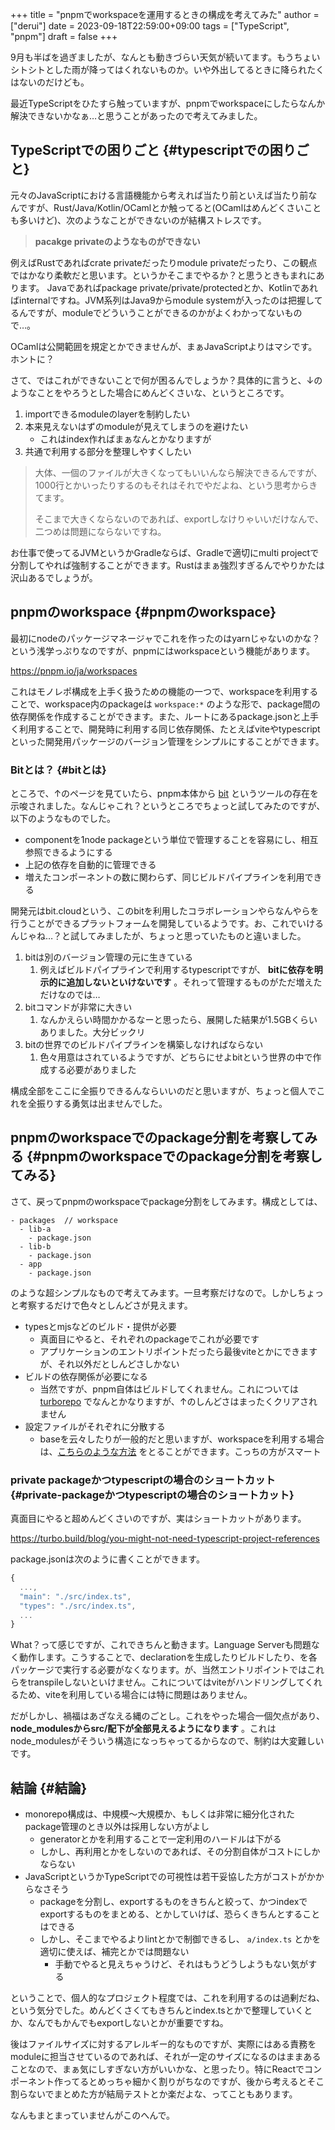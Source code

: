 +++
title = "pnpmでworkspaceを運用するときの構成を考えてみた"
author = ["derui"]
date = 2023-09-18T22:59:00+09:00
tags = ["TypeScript", "pnpm"]
draft = false
+++

9月も半ばを過ぎましたが、なんとも動きづらい天気が続いてます。もうちょいシトシトとした雨が降ってはくれないものか。いや外出してるときに降られたくはないのだけども。

最近TypeScriptをひたすら触っていますが、pnpmでworkspaceにしたらなんか解決できないかなぁ…と思うことがあったので考えてみました。

<!--more-->


## TypeScriptでの困りごと {#typescriptでの困りごと}

元々のJavaScriptにおける言語機能から考えれば当たり前といえば当たり前なんですが、Rust/Java/Kotlin/OCamlとか触ってると(OCamlはめんどくさいことも多いけど)、次のようなことができないのが結構ストレスです。

> **pacakge privateのようなものができない**

例えばRustであればcrate privateだったりmodule privateだったり、この観点ではかなり柔軟だと思います。というかそこまでやるか？と思うときもまれにあります。
Javaであればpackage private/private/protectedとか、Kotlinであればinternalですね。JVM系列はJava9からmodule systemが入ったのは把握してるんですが、moduleでどういうことができるのかがよくわかってないもので…。

OCamlは公開範囲を規定とかできませんが、まぁJavaScriptよりはマシです。ホントに？

さて、ではこれができないことで何が困るんでしょうか？具体的に言うと、↓のようなことをやろうとした場合にめんどくさいな、というところです。

1.  importできるmoduleのlayerを制約したい
2.  本来見えないはずのmoduleが見えてしまうのを避けたい
    -   これはindex作ればまぁなんとかなりますが
3.  共通で利用する部分を整理しやすくしたい

> 大体、一個のファイルが大きくなってもいいんなら解決できるんですが、1000行とかいったりするのもそれはそれでやだよね、という思考からきてます。
>
> そこまで大きくならないのであれば、exportしなけりゃいいだけなんで、二つめは問題にならないですね。

お仕事で使ってるJVMというかGradleならば、Gradleで適切にmulti projectで分割してやれば強制することができます。Rustはまぁ強烈すぎるんでやりかたは沢山あるでしょうが。


## pnpmのworkspace {#pnpmのworkspace}

最初にnodeのパッケージマネージャでこれを作ったのはyarnじゃないのかな？という浅学っぷりなのですが、pnpmにはworkspaceという機能があります。

<https://pnpm.io/ja/workspaces>

これはモノレポ構成を上手く扱うための機能の一つで、workspaceを利用することで、workspace内のpackageは  `workspace:*` のような形で、package間の依存関係を作成することができます。また、ルートにあるpackage.jsonと上手く利用することで、開発時に利用する同じ依存関係、たとえばviteやtypescriptといった開発用パッケージのバージョン管理をシンプルにすることができます。


### Bitとは？ {#bitとは}

ところで、↑のページを見ていたら、pnpm本体から [bit](https://bit.dev/) というツールの存在を示唆されました。なんじゃこれ？というところでちょっと試してみたのですが、以下のようなものでした。

-   componentを1node packageという単位で管理することを容易にし、相互参照できるようにする
-   上記の依存を自動的に管理できる
-   増えたコンポーネントの数に関わらず、同じビルドパイプラインを利用できる

開発元はbit.cloudという、このbitを利用したコラボレーションやらなんやらを行うことができるプラットフォームを開発しているようです。お、これでいけるんじゃね…？と試してみましたが、ちょっと思っていたものと違いました。

1.  bitは別のバージョン管理の元に生きている
    1.  例えばビルドパイプラインで利用するtypescriptですが、 **bitに依存を明示的に追加しないといけないです** 。それって管理するものがただ増えただけなのでは…
2.  bitコマンドが非常に大きい
    1.  なんかえらい時間かかるなーと思ったら、展開した結果が1.5GBくらいありました。大分ビックリ
3.  bitの世界でのビルドパイプラインを構築しなければならない
    1.  色々用意はされているようですが、どちらにせよbitという世界の中で作成する必要がありました

構成全部をここに全振りできるんならいいのだと思いますが、ちょっと個人でこれを全振りする勇気は出ませんでした。


## pnpmのworkspaceでのpackage分割を考察してみる {#pnpmのworkspaceでのpackage分割を考察してみる}

さて、戻ってpnpmのworkspaceでpackage分割をしてみます。構成としては、

```text
- packages  // workspace
  - lib-a
    - package.json
  - lib-b
    - package.json
  - app
    - package.json
```

のような超シンプルなもので考えてみます。一旦考察だけなので。しかしちょっと考察するだけで色々としんどさが見えます。

-   typesとmjsなどのビルド・提供が必要
    -   真面目にやると、それぞれのpackageでこれが必要です
    -   アプリケーションのエントリポイントだったら最後viteとかにできますが、それ以外だとしんどさしかない
-   ビルドの依存関係が必要になる
    -   当然ですが、pnpm自体はビルドしてくれません。これについては [turborepo](https://turbo.build/) でなんとかなりますが、↑のしんどさはまったくクリアされません
-   設定ファイルがそれぞれに分散する
    -   baseを云々したりが一般的だと思いますが、workspaceを利用する場合は、[こちらのような方法](https://speakerdeck.com/mh4gf/pnpm-workspaceshi-jian-nouhau?slide=18) をとることができます。こっちの方がスマート


### private packageかつtypescriptの場合のショートカット {#private-packageかつtypescriptの場合のショートカット}

真面目にやると超めんどくさいのですが、実はショートカットがあります。

<https://turbo.build/blog/you-might-not-need-typescript-project-references>

package.jsonは次のように書くことができます。

```js
{
  ...,
  "main": "./src/index.ts",
  "types": "./src/index.ts",
  ...
}
```

What？って感じですが、これできちんと動きます。Language Serverも問題なく動作します。こうすることで、declarationを生成したりビルドしたり、を各パッケージで実行する必要がなくなります。が、当然エントリポイントではこれらをtranspileしないといけません。これについてはviteがハンドリングしてくれるため、viteを利用している場合には特に問題はありません。

だがしかし、禍福はあざなえる縄のごとし。これをやった場合一個欠点があり、 **node_modulesからsrc/配下が全部見えるようになります** 。これはnode_modulesがそういう構造になっちゃってるからなので、制約は大変難しいです。


## 結論 {#結論}

-   monorepo構成は、中規模〜大規模か、もしくは非常に細分化されたpackage管理のとき以外は採用しない方がよし
    -   generatorとかを利用することで一定利用のハードルは下がる
    -   しかし、再利用とかをしないのであれば、その分割自体がコストにしかならない
-   JavaScriptというかTypeScriptでの可視性は若干妥協した方がコストがかからなさそう
    -   packageを分割し、exportするものをきちんと絞って、かつindexでexportするものをまとめる、とかしていけば、恐らくきちんとすることはできる
    -   しかし、そこまでやるよりlintとかで制御できるし、 `a/index.ts` とかを適切に使えば、補完とかでは問題ない
        -   手動でやると見えちゃうけど、それはもうどうしようもない気がする

ということで、個人的なプロジェクト程度では、これを利用するのは過剰だね、という気分でした。めんどくさくてもきちんとindex.tsとかで整理していくとか、なんでもかんでもexportしないとかが重要ですね。

後はファイルサイズに対するアレルギー的なものですが、実際にはある責務をmoduleに担当させているのであれば、それが一定のサイズになるのはままあることなので、まぁ気にしすぎない方がいいかな、と思ったり。特にReactでコンポーネント作ってるとめっちゃ細かく割りがちなのですが、後から考えるとそこ割らないでまとめた方が結局テストとか楽だよな、ってこともあります。

なんもまとまっていませんがこのへんで。
